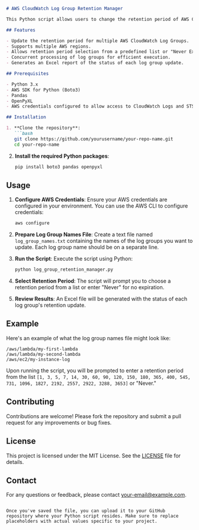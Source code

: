 ```markdown
# AWS CloudWatch Log Group Retention Manager

This Python script allows users to change the retention period of AWS CloudWatch Log Groups across multiple regions. Users can select from a predefined list of retention periods or choose to set the log groups to "Never Expire."

## Features

- Update the retention period for multiple AWS CloudWatch Log Groups.
- Supports multiple AWS regions.
- Allows retention period selection from a predefined list or "Never Expire."
- Concurrent processing of log groups for efficient execution.
- Generates an Excel report of the status of each log group update.

## Prerequisites

- Python 3.x
- AWS SDK for Python (Boto3)
- Pandas
- OpenPyXL
- AWS credentials configured to allow access to CloudWatch Logs and STS.

## Installation

1. **Clone the repository**:
   ```bash
   git clone https://github.com/yourusername/your-repo-name.git
   cd your-repo-name
   ```

2. **Install the required Python packages**:
   ```bash
   pip install boto3 pandas openpyxl
   ```

## Usage

1. **Configure AWS Credentials**:
   Ensure your AWS credentials are configured in your environment. You can use the AWS CLI to configure credentials:
   ```bash
   aws configure
   ```

2. **Prepare Log Group Names File**:
   Create a text file named `log_group_names.txt` containing the names of the log groups you want to update. Each log group name should be on a separate line.

3. **Run the Script**:
   Execute the script using Python:
   ```bash
   python log_group_retention_manager.py
   ```

4. **Select Retention Period**:
   The script will prompt you to choose a retention period from a list or enter "Never" for no expiration.

5. **Review Results**:
   An Excel file will be generated with the status of each log group's retention update.

## Example

Here's an example of what the log group names file might look like:

```
/aws/lambda/my-first-lambda
/aws/lambda/my-second-lambda
/aws/ec2/my-instance-log
```

Upon running the script, you will be prompted to enter a retention period from the list `[1, 3, 5, 7, 14, 30, 60, 90, 120, 150, 180, 365, 400, 545, 731, 1096, 1827, 2192, 2557, 2922, 3288, 3653]` or "Never."

## Contributing

Contributions are welcome! Please fork the repository and submit a pull request for any improvements or bug fixes.

## License

This project is licensed under the MIT License. See the [LICENSE](LICENSE) file for details.

## Contact

For any questions or feedback, please contact [your-email@example.com](mailto:your-email@example.com).
```

Once you've saved the file, you can upload it to your GitHub repository where your Python script resides. Make sure to replace placeholders with actual values specific to your project.
